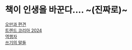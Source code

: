 # 책이 인생을 바꾼다.... ~(진짜로)~
[오만과 편견](https://github.com/To2-guys/Pride_and_Prejudice) <br>
[트렌드 코리아 2024](https://github.com/To2-guys/Trend-Korea-2024) <br>
[역행자](https://github.com/To2-guys/Retrograde) <br>
[쓰기의 말들](https://github.com/To2-guys/words-of-writing)

